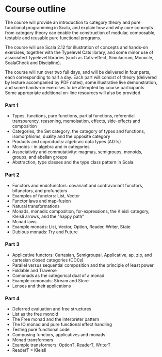 # Course outline

The course will provide an introduction to category theory and pure functional programming in Scala, and explain how and why core concepts from category theory can enable the construction of modular, composable, testable and reusable pure functional programs.

The course will use Scala 2.12 for illustration of concepts and hands-on exercises, together with the Typelevel Cats library, and some minor use of associated Typelevel libraries (such as Cats-effect, Simulacrum, Monocle, ScalaCheck and Discipline).

The course will run over two full days, and will be delivered in four parts, each corresponding to half a day. Each part will consist of theory (delivered by lecture accompanied by PDF notes), some illustrative live demonstration, and some hands-on exercises to be attempted by course participants. Some appropriate additional on-line resources will also be provided.


### Part 1

* Types, functions, pure functions, partial functions, referential transparency, reasoning, memoisation, effects, side-effects and composition
* Categories, the Set category, the category of types and functions, isomorphisms, duality and the opposite category
* Products and coproducts: algebraic data types (ADTs)
* Monoids - in algebra and in categories
* Associativity and commutativity: magmas, semigroups, monoids, groups, and abelian groups
* Abstraction, type classes and the type class pattern in Scala

### Part 2

* Functors and endofunctors: covariant and contravariant functors, bifunctors, and profunctors
* Examples of functors: List, Vector
* Functor laws and map-fusion
* Natural transformations
* Monads, monadic composition, for-expressions, the Kleisli category, Kleisli arrows, and the "happy path"
* Monad laws
* Example monads: List, Vector, Option, Reader, Writer, State
* Dubious monads: Try and Future

### Part 3

* Applicative functors: Cartesian, Semigroupal, Applicative, ap, zip, and cartesian closed categories (CCCs)
* Parallel versus sequential composition and the principle of least power
* Foldable and Traverse
* Comonads as the categorical dual of a monad
* Example comonads: Stream and Store
* Lenses and their applications

### Part 4

* Deferred evaluation and free structures
* List as the free monoid
* The Free monad and the interpreter pattern
* The IO monad and pure functional effect handling
* Testing pure functional code
* Composing functors, applicatives and monads
* Monad transformers
* Example transformers: OptionT, ReaderT, WriterT
* ReaderT = Kleisli

